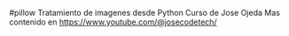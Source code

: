 #pillow
Tratamiento de imagenes desde Python
Curso de Jose Ojeda
Mas contenido en https://www.youtube.com/@josecodetech/
